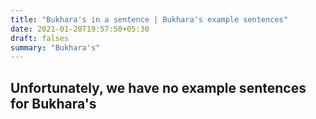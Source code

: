 ```yaml
---
title: "Bukhara's in a sentence | Bukhara's example sentences"
date: 2021-01-20T19:57:50+05:30
draft: falses
summary: "Bukhara's"
---
```

## Unfortunately, we have no example sentences for Bukhara's                 
